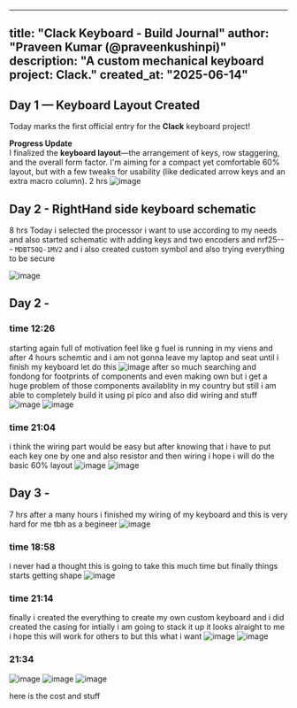 
---
title: "Clack Keyboard - Build Journal"
author: "Praveen Kumar (@praveenkushinpi)"
description: "A custom mechanical keyboard project: Clack."
created_at: "2025-06-14"
---

## Day 1 — Keyboard Layout Created 

Today marks the first official entry for the **Clack** keyboard project!

 **Progress Update**  
I finalized the **keyboard layout**—the arrangement of keys, row staggering, and the overall form factor. I'm aiming for a compact yet comfortable 60% layout, but with a few tweaks for usability (like dedicated arrow keys and an extra macro column).
2 hrs
![image](https://github.com/user-attachments/assets/728bce1f-0d6a-4ec8-928b-5c5fb4be8a9c)


## Day 2 - RightHand side keyboard schematic
8 hrs
Today i selected the processor i want to use according to my needs and also started schematic with adding keys and two encoders and nrf25--- `MDBT50Q-1MV2` and i also created custom symbol and also trying everything to be secure

![image](https://github.com/user-attachments/assets/3b11d3e9-1570-4bee-be9e-9858a2958561)

## Day 2 - 
### time 12:26
starting again full of motivation feel like g fuel is running in my viens and after 4 hours schemtic and i am not gonna leave my laptop and seat until i finish my keyboard let do this 
![image](https://github.com/user-attachments/assets/b69c75a6-7521-4378-a04e-f8a158829733)
after so much searching and fondong for footprints of components and even making own but i get a huge problem of those components availablity in my country but still i am able to completely build it using pi pico and also did wiring and stuff 
![image](https://github.com/user-attachments/assets/8de2fa3f-ccc6-4157-9d0e-bdbfb380a6ad)
![image](https://github.com/user-attachments/assets/12ef53ee-da91-485b-9b98-e70a9bb30695)
### time 21:04
i think the wiring part would be easy but after knowing that i have to put each key one by one and also resistor and then wiring i hope i will do the basic 60% layout
![image](https://github.com/user-attachments/assets/388e2e96-7471-4ac0-9398-3cb2614aca28)
![image](https://github.com/user-attachments/assets/fea9dac9-632d-493f-b6a2-2cf06fdc8523)


## Day 3 - 
7 hrs
after a many hours i finished my wiring of my keyboard and this is very hard for me tbh as a begineer
![image](https://github.com/user-attachments/assets/d2c6caa6-2c28-4934-be81-fb962e95b3e7)
### time 18:58
i never had a thought this is going to take this much time but finally things starts getting shape
![image](https://github.com/user-attachments/assets/940c5987-d9b8-450b-bc73-dabb888750cb)
### time 21:14
finally i created the everything to create my own custom keyboard and i did created the casing for intially i am going to stack it up it looks alraight to me i hope this will work for others to but this what i want
![image](https://github.com/user-attachments/assets/d358bf99-36d6-4ae4-a1ec-b05164d601ab)
![image](https://github.com/user-attachments/assets/a8c115d0-0042-417a-a0c4-bab6f9206546)
### 21:34 
![image](https://github.com/user-attachments/assets/c9b96a54-a1b6-449d-ad6a-7fbc03957c3d)
![image](https://github.com/user-attachments/assets/044b7599-4a6e-40b4-bf12-a81c29c08c88)
![image](https://github.com/user-attachments/assets/859af2b1-9a2c-4d81-b4bb-97766db01e42)

here is the cost and stuff


